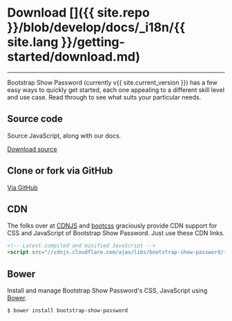 # Download []({{ site.repo }}/blob/develop/docs/_i18n/{{ site.lang }}/getting-started/download.md)

---

<p class="lead">
Bootstrap Show Password (currently v{{ site.current_version }}) has a few easy ways to quickly get started, each one appealing to a different skill level and use case. Read through to see what suits your particular needs.
</p>

## Source code

Source JavaScript, along with our docs.

<a href="{{ site.master_zip }}" class="btn btn-lg btn-outline" role="button">Download source</a>

## Clone or fork via GitHub

<a href="{{ site.repo }}" class="btn btn-lg btn-outline" role="button">Via GitHub</a>

## CDN

The folks over at [CDNJS](http://www.cdnjs.com/libraries/bootstrap-show-password) and [bootcss](http://open.bootcss.com/bootstrap-show-password/) graciously provide CDN support for CSS and JavaScript of Bootstrap Show Password. Just use these CDN links.

```html
<!-- Latest compiled and minified JavaScript -->
<script src="//cdnjs.cloudflare.com/ajax/libs/bootstrap-show-password/{{ site.current_version }}/bootstrap-show-password.min.js"></script>
```

## Bower

Install and manage Bootstrap Show Password's CSS, JavaScript using [Bower](http://bower.io/).

```bash
$ bower install bootstrap-show-password
```
